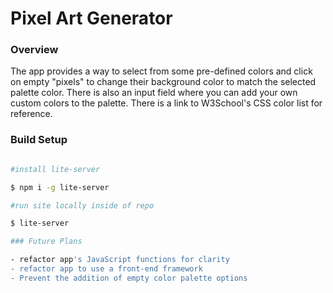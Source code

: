# Pixel Art Generator

### Overview

The app provides a way to select from some pre-defined colors and click on empty "pixels" to change their background color to match the selected palette color. There is also an input field where you can add your own custom colors to the palette. There is a link to W3School's CSS color list for reference.

### Build Setup

```bash

#install lite-server

$ npm i -g lite-server

#run site locally inside of repo

$ lite-server

### Future Plans

- refactor app's JavaScript functions for clarity
- refactor app to use a front-end framework
- Prevent the addition of empty color palette options

